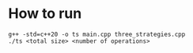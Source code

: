 # How to run
```
g++ -std=c++20 -o ts main.cpp three_strategies.cpp
./ts <total size> <number of operations>
```
